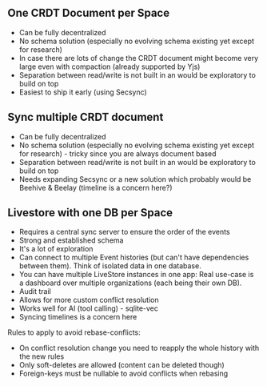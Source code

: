 ## One CRDT Document per Space

- Can be fully decentralized
- No schema solution (especially no evolving schema existing yet except for research)
- In case there are lots of change the CRDT document might become very large even with compaction (already supported by Yjs)
- Separation between read/write is not built in an would be exploratory to build on top
- Easiest to ship it early (using Secsync)

## Sync multiple CRDT document

- Can be fully decentralized
- No schema solution (especially no evolving schema existing yet except for research) - tricky since you are always document based
- Separation between read/write is not built in an would be exploratory to build on top
- Needs expanding Secsync or a new solution which probably would be Beehive & Beelay (timeline is a concern here?)

## Livestore with one DB per Space

- Requires a central sync server to ensure the order of the events
- Strong and established schema
- It's a lot of exploration
- Can connect to multiple Event histories (but can't have dependencies between them). Think of isolated data in one database.
- You can have multiple LiveStore instances in one app: Real use-case is a dashboard over multiple organizations (each being their own DB).
- Audit trail
- Allows for more custom conflict resolution
- Works well for AI (tool calling) - sqlite-vec
- Syncing timelines is a concern here

Rules to apply to avoid rebase-conflicts:

- On conflict resolution change you need to reapply the whole history with the new rules
- Only soft-deletes are allowed (content can be deleted though)
- Foreign-keys must be nullable to avoid conflicts when rebasing
